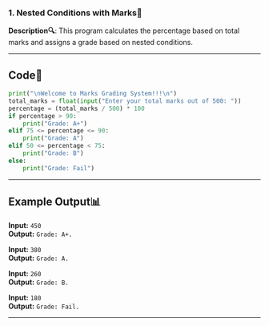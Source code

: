 <h3> 1. Nested Conditions with Marks🔢</h3>

**Description🔍**: This program calculates the percentage based on total marks and assigns a grade based on nested conditions.

---

## Code📝
```python
print("\nWelcome to Marks Grading System!!!\n")
total_marks = float(input("Enter your total marks out of 500: "))
percentage = (total_marks / 500) * 100
if percentage > 90:
    print("Grade: A+")
elif 75 <= percentage <= 90:
    print("Grade: A")
elif 50 <= percentage < 75:
    print("Grade: B")
else:
    print("Grade: Fail")
```

---

## Example Output📊
**Input:** `450`  
**Output:** `Grade: A+.`

**Input:** `380`  
**Output:** `Grade: A.`

**Input:** `260`  
**Output:** `Grade: B.`

**Input:** `180`  
**Output:** `Grade: Fail.`

---


